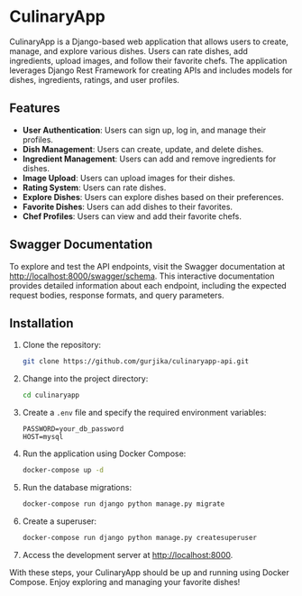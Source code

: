 # CulinaryApp

CulinaryApp is a Django-based web application that allows users to create, manage, and explore various dishes. Users can rate dishes, add ingredients, upload images, and follow their favorite chefs. The application leverages Django Rest Framework for creating APIs and includes models for dishes, ingredients, ratings, and user profiles.

## Features

- **User Authentication**: Users can sign up, log in, and manage their profiles.
- **Dish Management**: Users can create, update, and delete dishes.
- **Ingredient Management**: Users can add and remove ingredients for dishes.
- **Image Upload**: Users can upload images for their dishes.
- **Rating System**: Users can rate dishes.
- **Explore Dishes**: Users can explore dishes based on their preferences.
- **Favorite Dishes**: Users can add dishes to their favorites.
- **Chef Profiles**: Users can view and add their favorite chefs.

## Swagger Documentation

To explore and test the API endpoints, visit the Swagger documentation at [http://localhost:8000/swagger/schema](http://localhost:8000/swagger/schema). This interactive documentation provides detailed information about each endpoint, including the expected request bodies, response formats, and query parameters.

## Installation

1. Clone the repository:
    ```sh
    git clone https://github.com/gurjika/culinaryapp-api.git
    ```

2. Change into the project directory:
    ```sh
    cd culinaryapp
    ```

3. Create a `.env` file and specify the required environment variables:
    ```env
    PASSWORD=your_db_password
    HOST=mysql
    ```

4. Run the application using Docker Compose:
    ```sh
    docker-compose up -d
    ```

5. Run the database migrations:
    ```sh
    docker-compose run django python manage.py migrate
    ```

6. Create a superuser:
    ```sh
    docker-compose run django python manage.py createsuperuser
    ```

7. Access the development server at [http://localhost:8000](http://localhost:8000).

With these steps, your CulinaryApp should be up and running using Docker Compose. Enjoy exploring and managing your favorite dishes!
